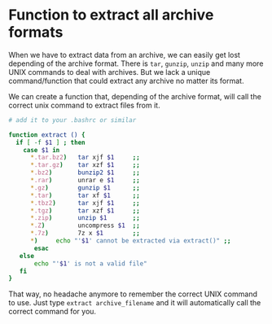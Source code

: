 # Function to extract all archive formats 

When we have to extract data from an archive, we can easily get lost depending
of the archive format. There is `tar`, `gunzip`, `unzip` and many more UNIX
commands to deal with archives. But we lack a unique command/function that
could extract any archive no matter its format.

We can create a function that, depending of the archive format, will call the
correct unix command to extract files from it.

```bash
# add it to your .bashrc or similar

function extract () {
  if [ -f $1 ] ; then
    case $1 in
      *.tar.bz2)   tar xjf $1     ;;
      *.tar.gz)    tar xzf $1     ;;
      *.bz2)       bunzip2 $1     ;;
      *.rar)       unrar e $1     ;;
      *.gz)        gunzip $1      ;;
      *.tar)       tar xf $1      ;;
      *.tbz2)      tar xjf $1     ;;
      *.tgz)       tar xzf $1     ;;
      *.zip)       unzip $1       ;;
      *.Z)         uncompress $1  ;;
      *.7z)        7z x $1        ;;
      *)     echo "'$1' cannot be extracted via extract()" ;;
       esac
   else
       echo "'$1' is not a valid file"
   fi
}
```

That way, no headache anymore to remember the correct UNIX command to use. Just
type `extract archive_filename` and it will automatically call the correct
command for you.
